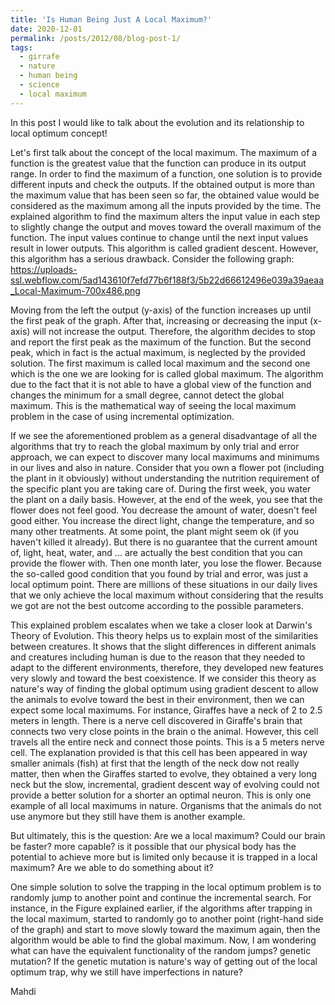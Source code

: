 ```yaml
---
title: 'Is Human Being Just A Local Maximum?'
date: 2020-12-01
permalink: /posts/2012/08/blog-post-1/
tags:
  - girrafe
  - nature
  - human being
  - science
  - local maximum
---
```


In this post I would like to talk about the evolution and its relationship to local optimum concept!




Let's first talk about the concept of the local maximum.
The maximum of a function is the greatest value that the function can produce in its output range. In order to find the maximum of a function, one solution is to provide different inputs and check the outputs. If the obtained output is more than the maximum value that has been seen so far, the obtained value would be considered as the maximum among all the inputs provided by the time. The explained algorithm to find the maximum alters the input value in each step to slightly change the output and moves toward the overall maximum of the function. The input values continue to change until the next input values result in lower outputs. This algorithm is called gradient descent. However, this algorithm has a serious drawback. Consider the following graph: https://uploads-ssl.webflow.com/5ad143610f7efd77b6f188f3/5b22d66612496e039a39aeaa_Local-Maximum-700x486.png

Moving from the left the output (y-axis) of the function increases up until the first peak of the graph. After that, increasing or decreasing the input (x-axis) will not increase the output. Therefore, the algorithm decides to stop and report the first peak as the maximum of the function. But the second peak, which in fact is the actual maximum, is neglected by the provided solution. The first maximum is called local maximum and the second one which is the one we are looking for is called global maximum.
The algorithm due to the fact that it is not able to have a global view of the function and changes the minimum for a small degree, cannot detect the global maximum. This is the mathematical way of seeing the local maximum problem in the case of using incremental optimization.

If we see the aforementioned problem as a general disadvantage of all the algorithms that try to reach the global maximum by only trial and error approach, we can expect to discover many local maximums and minimums in our lives and also in nature.
Consider that you own a flower pot (including the plant in it obviously) without understanding the nutrition requirement of the specific plant you are taking care of. During the first week, you water the plant on a daily basis. However, at the end of the week, you see that the flower does not feel good. You decrease the amount of water, doesn't feel good either. You increase the direct light, change the temperature, and so many other treatments. At some point, the plant might seem ok (if you haven't killed it already). But there is no guarantee that the current amount of, light, heat, water, and ... are actually the best condition that you can provide the flower with. Then one month later, you lose the flower. Because the so-called good condition that you found by trial and error, was just a local optimum point. There are millions of these situations in our daily lives that we only achieve the local maximum without considering that the results we got are not the best outcome according to the possible parameters.

This explained problem escalates when we take a closer look at Darwin's Theory of Evolution. This theory helps us to explain most of the similarities between creatures. It shows that the slight differences in different animals and creatures including human is due to the reason that they needed to adapt to the different environments, therefore, they developed new features very slowly and toward the best coexistence. If we consider this theory as nature's way of finding the global optimum using gradient descent to allow the animals to evolve toward the best in their environment, then we can expect some local maximums. For instance, Giraffes have a neck of 2 to 2.5 meters in length. There is a nerve cell discovered in Giraffe's brain that connects two very close points in the brain o the animal. However, this cell travels all the entire neck and connect those points. This is a 5 meters nerve cell. The explanation provided is that this cell has been appeared in way smaller animals (fish) at first that the length of the neck dow not really matter, then when the Giraffes started to evolve, they obtained a very long neck but the slow, incremental, gradient descent way of evolving could not provide a better solution for a shorter an optimal neuron. This is only one example of all local maximums in nature. Organisms that the animals do not use anymore but they still have them is another example. 

But ultimately, this is the question: Are we a local maximum? Could our brain be faster? more capable? is it possible that our physical body has the potential to achieve more but is limited only because it is trapped in a local maximum? Are we able to do something about it?

One simple solution to solve the trapping in the local optimum problem is to randomly jump to another point and continue the incremental search. For instance, in the Figure explained earlier, if the algorithms after trapping in the local maximum, started to randomly go to another point (right-hand side of the graph) and start to move slowly toward the maximum again, then the algorithm would be able to find the global maximum. Now, I am wondering what can have the equivalent functionality of the random jumps? genetic mutation? If the genetic mutation is nature's way of getting out of the local optimum trap, why we still have imperfections in nature?

Mahdi
